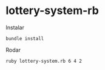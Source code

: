 # lottery-system-rb

Instalar
```shell
bundle install
```
Rodar
```shell
ruby lottery-system.rb 6 4 2
```
